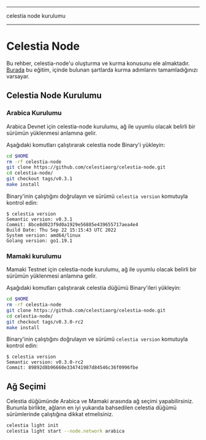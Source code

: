 - - -
celestia node kurulumu
- - -

# Celestia Node

Bu rehber, celestia-node'u oluşturma ve kurma konusunu ele almaktadır. [Burada](./environment.md) bu eğitim, içinde bulunan şartlarda kurma adımlarını tamamladığınızı varsayar.

## Celestia Node Kurulumu

### Arabica Kurulumu

Arabica Devnet için celestia-node kurulumu, ağ ile uyumlu olacak belirli bir sürümün yüklenmesi anlamına gelir.

Aşağıdaki komutları çalıştırarak celestia node Binary'i yükleyin:

```sh
cd $HOME
rm -rf celestia-node
git clone https://github.com/celestiaorg/celestia-node.git
cd celestia-node/
git checkout tags/v0.3.1
make install
```

Binary'inin çalıştığını doğrulayın ve sürümü `celestia
version` komutuyla kontrol edin:

```console
$ celestia version
Semantic version: v0.3.1
Commit: 8bce8d023f9d0a1929e56885e439655717aea4e4
Build Date: Thu Sep 22 15:15:43 UTC 2022
System version: amd64/linux
Golang version: go1.19.1
```

### Mamaki kurulumu

Mamaki Testnet için celestia-node kurulumu, ağ ile uyumlu olacak belirli bir sürümün yüklenmesi anlamına gelir.

Aşağıdaki komutları çalıştırarak celestia düğümü Binary'ileri yükleyin:

```sh
cd $HOME
rm -rf celestia-node
git clone https://github.com/celestiaorg/celestia-node.git
cd celestia-node/
git checkout tags/v0.3.0-rc2
make install
```

Binary'inin çalıştığını doğrulayın ve sürümü `celestia
version` komutuyla kontrol edin:

```console
$ celestia version
Semantic version: v0.3.0-rc2
Commit: 89892d8b96660e334741987d84546c36f0996fbe
```

## Ağ Seçimi

Celestia düğümünde Arabica ve Mamaki arasında ağ seçimi yapabilirsiniz. Bununla birlikte, ağların en iyi yukarıda bahsedilen celestia düğümü sürümlerinde çalıştığına dikkat etmelisiniz.

```sh
celestia light init
celestia light start --node.network arabica
```

